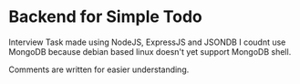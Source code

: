 # Backend for Simple Todo
Interview Task made using NodeJS, ExpressJS and JSONDB
I coudnt use MongoDB because debian based linux doesn't yet support MongoDB shell.

Comments are written for easier understanding.
